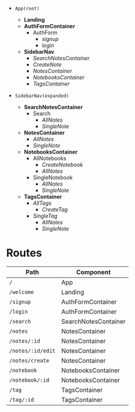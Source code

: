 - `App(root)`
  - **Landing**
  - **AuthFormContainer**
    - AuthForm
      - _signup_
      - _login_
  - **SidebarNav**
    - _SearchNotesContainer_
    - _CreateNote_
    - _NotesContainer_
    - _NotebooksContainer_
    - _TagsContainer_
- `SidebarNav(expanded)`

  - **SearchNotesContainer**
    - Search
      - _AllNotes_
      - _SingleNote_
  - **NotesContainer**
    - _AllNotes_
    - _SingleNote_
  - **NotebooksContainer**
    - AllNotebooks
      - _CreateNotebook_
      - _AllNotes_
    - SingleNotebook
      - _AllNotes_
      - _SingleNote_
  - **TagsContainer**
    - _AllTags_
      - _CreateTag_
    - _SingleTag_
      - _AllNotes_
      - _SingleNote_

# Routes

| Path  | Component |
| ------------- | ------------- |
| `/`  | App  |
| `/welcome`  | Landing  |
| `/signup`  | AuthFormContainer  |
| `/login`  | AuthFormContainer  |
| `/search`  | SearchNotesContainer  |
| `/notes`  | NotesContainer  |
| `/notes/:id`  | NotesContainer  |
| `/notes/:id/edit`  | NotesContainer  |
| `/notes/create`  | NotesContainer  |
| `/notebook`  | NotebooksContainer  |
| `/notebook/:id`  | NotebooksContainer  |
| `/tag`  | TagsContainer  |
| `/tag/:id`  | TagsContainer  |
